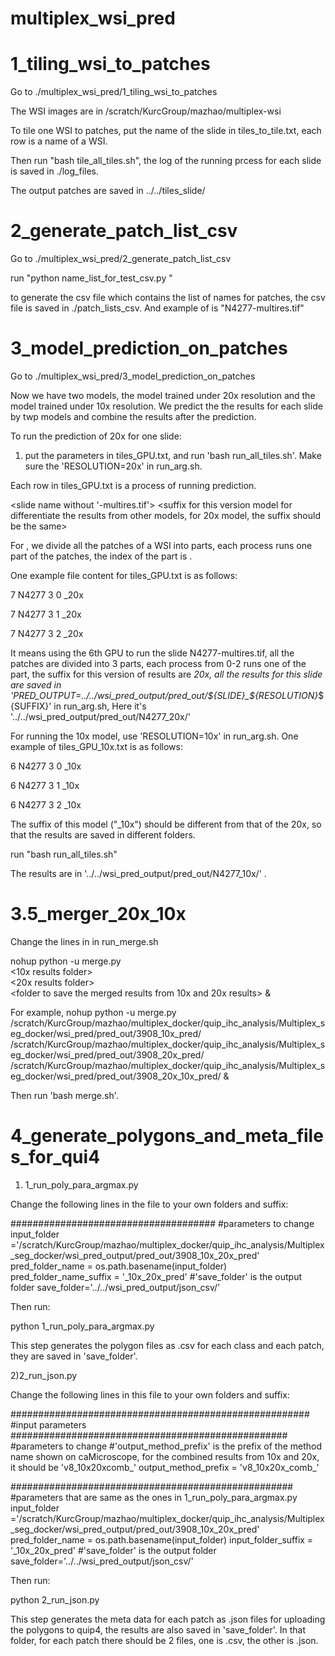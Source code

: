 # multiplex_wsi_pred
# 1_tiling_wsi_to_patches  

Go to ./multiplex_wsi_pred/1_tiling_wsi_to_patches

The WSI images are in /scratch/KurcGroup/mazhao/multiplex-wsi

To tile one WSI to patches, put the name of the slide in tiles_to_tile.txt, each row is a name of a WSI.

Then run "bash tile_all_tiles.sh", the log of the running prcess for each slide is saved in ./log_files.

The output patches are saved in ../../tiles_slide/

# 2_generate_patch_list_csv   

Go to ./multiplex_wsi_pred/2_generate_patch_list_csv

run "python name_list_for_test_csv.py <slide name>"
  
to generate the csv file which contains the list of names for patches, the csv file is saved in ./patch_lists_csv. And example of <slide name> is "N4277-multires.tif"

# 3_model_prediction_on_patches

Go to ./multiplex_wsi_pred/3_model_prediction_on_patches

Now we have two models, the model trained under 20x resolution and the model trained under 10x resolution. We predict the the results for each slide by twp models and combine the results after the prediction.

To run the prediction of 20x for one slide:

1) put the parameters in tiles_GPU.txt, and run 'bash run_all_tiles.sh'. Make sure the 'RESOLUTION=20x' in run_arg.sh.

Each row in tiles_GPU.txt is a process of running prediction.

<GPU to be used for this process> <slide name without '-multires.tif'> <maxmum number of processes run in parallel for this slide> <index of this process in the parallel> <suffix for this version model for differentiate the results from other models, for 20x model, the suffix should be the same>
  
For <maxmum number of processes run in parallel for this slide> <index of this process in the parallel>, we divide all the patches of a WSI into <maxmum number of processes run in parallel for this slide> parts, each process runs one part of the patches, the index of the part is <index of this process in the parallel>.

One example file content for tiles_GPU.txt is as follows:

7 N4277 3 0 _20x

7 N4277 3 1 _20x

7 N4277 3 2 _20x

It means using the 6th GPU to run the slide N4277-multires.tif, all the patches are divided into 3 parts, each process from 0-2 runs one of the part, the suffix for this version of results are _20x, all the results for this slide are saved in 'PRED_OUTPUT=../../wsi_pred_output/pred_out/${SLIDE}_${RESOLUTION}_${SUFFIX}' in run_arg.sh, Here it's '../../wsi_pred_output/pred_out/N4277_20x/' 

For running the 10x model, use 'RESOLUTION=10x' in run_arg.sh. One example of tiles_GPU_10x.txt is as follows:

6 N4277 3 0 _10x

6 N4277 3 1 _10x

6 N4277 3 2 _10x

The suffix of this model ("_10x") should be different from that of the 20x, so that the results are saved in different folders.

run "bash run_all_tiles.sh"

The results are in '../../wsi_pred_output/pred_out/N4277_10x/' .


# 3.5_merger_20x_10x

Change the lines in in run_merge.sh 

nohup python -u merge.py \
<10x results folder> \
<20x results folder> \
<folder to save the merged results from 10x and 20x results> &

For example,
nohup python -u merge.py \
/scratch/KurcGroup/mazhao/multiplex_docker/quip_ihc_analysis/Multiplex_seg_docker/wsi_pred/pred_out/3908_10x_pred/ \
/scratch/KurcGroup/mazhao/multiplex_docker/quip_ihc_analysis/Multiplex_seg_docker/wsi_pred/pred_out/3908_20x_pred/ \
/scratch/KurcGroup/mazhao/multiplex_docker/quip_ihc_analysis/Multiplex_seg_docker/wsi_pred/pred_out/3908_20x_10x_pred/ &

Then run 'bash merge.sh'.

# 4_generate_polygons_and_meta_files_for_qui4

1) 1_run_poly_para_argmax.py

Change the following lines in the file to your own folders and suffix:

#####################################
#parameters to change
input_folder ='/scratch/KurcGroup/mazhao/multiplex_docker/quip_ihc_analysis/Multiplex_seg_docker/wsi_pred_output/pred_out/3908_10x_20x_pred'
pred_folder_name = os.path.basename(input_folder)
pred_folder_name_suffix = '_10x_20x_pred'
#'save_folder' is the output folder
save_folder='../../wsi_pred_output/json_csv/'

Then run:

python 1_run_poly_para_argmax.py 

This step generates the polygon files as .csv for each class and each patch, they are saved in 'save_folder'.

2)2_run_json.py 

Change the following lines in this file to your own folders and suffix:

######################################################
#input parameters
##################################################
#parameters to change
#'output_method_prefix' is the prefix of the method name shown on caMicroscope, for the combined results from 10x and 20x, it should be 'v8_10x20xcomb_'
output_method_prefix = 'v8_10x20x_comb_'

###################################################
#parameters that are same as the ones in 1_run_poly_para_argmax.py
input_folder ='/scratch/KurcGroup/mazhao/multiplex_docker/quip_ihc_analysis/Multiplex_seg_docker/wsi_pred_output/pred_out/3908_10x_20x_pred'
pred_folder_name = os.path.basename(input_folder)
input_folder_suffix = '_10x_20x_pred'
#'save_folder' is the output folder
save_folder='../../wsi_pred_output/json_csv/'

Then run:

python 2_run_json.py 

This step generates the meta data for each patch as .json files for uploading the polygons to quip4, the results are also saved in 'save_folder'. In that folder, for each patch there should be 2 files, one is .csv, the other is .json.
